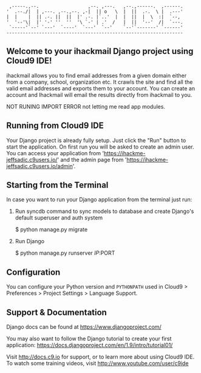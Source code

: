 
     ,-----.,--.                  ,--. ,---.   ,--.,------.  ,------.
    '  .--./|  | ,---. ,--.,--. ,-|  || o   \  |  ||  .-.  \ |  .---'
    |  |    |  || .-. ||  ||  |' .-. |`..'  |  |  ||  |  \  :|  `--, 
    '  '--'\|  |' '-' ''  ''  '\ `-' | .'  /   |  ||  '--'  /|  `---.
     `-----'`--' `---'  `----'  `---'  `--'    `--'`-------' `------'
    ----------------------------------------------------------------- 


## Welcome to your ihackmail Django project using Cloud9 IDE!

ihackmail allows you to find email addresses from a given domain either from a company,
school, organization etc. It crawls the site and find all the valid email addresses
and exports them to your account. You can create an account and Ihackmail will email
the results directly from ihackmail to you.

NOT RUNING IMPORT ERROR not letting me read app modules.





## Running from Cloud9 IDE

Your Django project is already fully setup. Just click the "Run" button to start
the application. On first run you will be asked to create an admin user. You can
access your application from 'https://ihackme-jeffsadic.c9users.io/' and the admin page from 
'https://ihackme-jeffsadic.c9users.io/admin'.

## Starting from the Terminal

In case you want to run your Django application from the terminal just run:

1) Run syncdb command to sync models to database and create Django's default superuser and auth system

    $ python manage.py migrate

2) Run Django

    $ python manage.py runserver $IP:$PORT
    
## Configuration

You can configure your Python version and `PYTHONPATH` used in
Cloud9 > Preferences > Project Settings > Language Support.

## Support & Documentation

Django docs can be found at https://www.djangoproject.com/

You may also want to follow the Django tutorial to create your first application:
https://docs.djangoproject.com/en/1.9/intro/tutorial01/

Visit http://docs.c9.io for support, or to learn more about using Cloud9 IDE.
To watch some training videos, visit http://www.youtube.com/user/c9ide